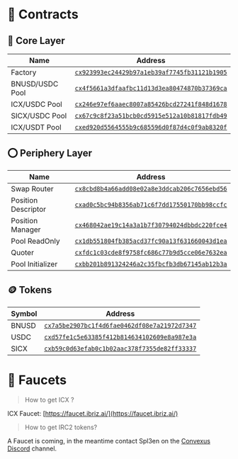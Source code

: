# 📝 Contracts

## 🔴 Core Layer

| Name | Address |
|------------------------|----------------------------------------------|
| Factory                | [`cx923993ec24429b97a1eb39af7745fb31121b1905`](https://tracker.berlin.icon.community/contract/cx923993ec24429b97a1eb39af7745fb31121b1905) |
| BNUSD/USDC Pool        | [`cx4f5661a3dfaafbc11d13d3ea80474870b37369ca`](https://tracker.berlin.icon.community/contract/cx4f5661a3dfaafbc11d13d3ea80474870b37369ca) |
| ICX/USDC Pool          | [`cx246e97ef6aaec8007a85426bcd27241f848d1678`](https://tracker.berlin.icon.community/contract/cx246e97ef6aaec8007a85426bcd27241f848d1678) |
| SICX/USDC Pool         | [`cx67c9c8f23a51bcb0cd5915e512a10b81817fdb49`](https://tracker.berlin.icon.community/contract/cx67c9c8f23a51bcb0cd5915e512a10b81817fdb49) |
| ICX/USDT Pool         | [`cxed920d5564555b9c685596d0f87d4c0f9ab8320f`](https://tracker.berlin.icon.community/contract/cxed920d5564555b9c685596d0f87d4c0f9ab8320f) |


## ⭕ Periphery Layer

| Name | Address |
|------------------------|----------------------------------------------|
| Swap Router            | [`cx8cbd8b4a66add08e02a8e3ddcab206c7656ebd56`](https://tracker.berlin.icon.community/contract/cx8cbd8b4a66add08e02a8e3ddcab206c7656ebd56) |
| Position Descriptor    | [`cxad0c5bc94b8356ab71c6f7dd17550170bb98ccfc`](https://tracker.berlin.icon.community/contract/cxad0c5bc94b8356ab71c6f7dd17550170bb98ccfc) |
| Position Manager       | [`cx468042ae19c14a3a1b7f30794024dbbdc220fce4`](https://tracker.berlin.icon.community/contract/cx468042ae19c14a3a1b7f30794024dbbdc220fce4) |
| Pool ReadOnly          | [`cx1db551804fb385acd37fc90a13f631660043d1ea`](https://tracker.berlin.icon.community/contract/cx1db551804fb385acd37fc90a13f631660043d1ea) |
| Quoter                 | [`cxfdc1c03cde8f9758fc686c77b9d5cce06e7632ea`](https://tracker.berlin.icon.community/contract/cxfdc1c03cde8f9758fc686c77b9d5cce06e7632ea) |
| Pool Initializer                 | [`cxbb201b891324246a2c35fbcfb3db67145ab12b3a`](https://tracker.berlin.icon.community/contract/cxbb201b891324246a2c35fbcfb3db67145ab12b3a) |


## 🪙 Tokens

| Symbol | Address |
|--------|----------------------------------------------|
| BNUSD  | [`cx7a5be2907bc1f4d6fae0462df08e7a21972d7347`](https://tracker.berlin.icon.community/contract/cx7a5be2907bc1f4d6fae0462df08e7a21972d7347) |
| USDC   | [`cxd57fe1c5e63385f412b814634102609e8a987e3a`](https://tracker.berlin.icon.community/contract/cxd57fe1c5e63385f412b814634102609e8a987e3a) |
| SICX   | [`cxb59c0d63efab0c1b02aac378f7355de82ff33337`](https://tracker.berlin.icon.community/contract/cxb59c0d63efab0c1b02aac378f7355de82ff33337) |


# 🚰 Faucets

> How to get ICX ?

ICX Faucet: [https://faucet.ibriz.ai/](https://faucet.ibriz.ai/)

> How to get IRC2 tokens? 

A Faucet is coming, in the meantime contact Spl3en on the [Convexus Discord](https://discord.convexus.net/) channel.